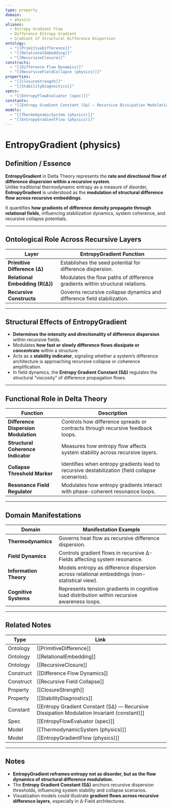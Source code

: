```yaml
---
type: property
domain:
  - physics
aliases:
  - Entropy Gradient Flow
  - Difference Entropy Gradient
  - Gradient of Structural Difference Dispersion
ontology:
  - "[[PrimitiveDifference]]"
  - "[[RelationalEmbedding]]"
  - "[[RecursiveClosure]]"
constructs:
  - "[[Difference Flow Dynamics]]"
  - "[[RecursiveFieldCollapse (physics)]]"
properties:
  - "[[ClosureStrength]]"
  - "[[StabilityDiagnostics]]"
specs:
  - "[[EntropyFlowEvaluator (spec)]]"
constants:
  - "[[Entropy Gradient Constant (S∆) — Recursive Dissipation Modulation Invariant (constant)]]"
models:
  - "[[ThermodynamicSystem (physics)]]"
  - "[[EntropyGradientFlow (physics)]]"
---
```


# EntropyGradient (physics)

## Definition / Essence

**EntropyGradient** in Delta Theory represents the **rate and directional flow of difference dispersion within a recursive system**.  
Unlike traditional thermodynamic entropy as a measure of disorder, **EntropyGradient** is understood as the **modulation of structural difference flow across recursive embeddings**.

It quantifies **how gradients of difference density propagate through relational fields**, influencing stabilization dynamics, system coherence, and recursive collapse potentials.

---

## Ontological Role Across Recursive Layers

| Layer | EntropyGradient Function |
|---|---|
| **Primitive Difference (∆)** | Establishes the seed potential for difference dispersion. |
| **Relational Embedding (R(∆))** | Modulates the flow paths of difference gradients within structural relations. |
| **Recursive Constructs** | Governs recursive collapse dynamics and difference field stabilization. |

---

## Structural Effects of EntropyGradient

- **Determines the intensity and directionality of difference dispersion** within recursive fields.
- Modulates **how fast or slowly difference flows dissipate or concentrate** within a structure.
- Acts as a **stability indicator**, signaling whether a system’s difference architecture is approaching recursive collapse or coherence amplification.
- In field dynamics, the **Entropy Gradient Constant (S∆)** regulates the structural “viscosity” of difference propagation flows.

---

## Functional Role in Delta Theory

| Function | Description |
|---|---|
| **Difference Dispersion Modulation** | Controls how difference spreads or contracts through recursive feedback loops. |
| **Structural Coherence Indicator** | Measures how entropy flow affects system stability across recursive layers. |
| **Collapse Threshold Marker** | Identifies when entropy gradients lead to recursive destabilization (field collapse scenarios). |
| **Resonance Field Regulator** | Modulates how entropy gradients interact with phase-coherent resonance loops. |

---

## Domain Manifestations

| Domain | Manifestation Example |
|---|---|
| **Thermodynamics** | Governs heat flow as recursive difference dispersion. |
| **Field Dynamics** | Controls gradient flows in recursive ∆-Fields affecting system resonance. |
| **Information Theory** | Models entropy as difference dispersion across relational embeddings (non-statistical view). |
| **Cognitive Systems** | Represents tension gradients in cognitive load distribution within recursive awareness loops. |

---

## Related Notes

| Type | Link |
|---|---|
| Ontology | [[PrimitiveDifference]] |
| Ontology | [[RelationalEmbedding]] |
| Ontology | [[RecursiveClosure]] |
| Construct | [[Difference Flow Dynamics]] |
| Construct | [[Recursive Field Collapse]] |
| Property | [[ClosureStrength]] |
| Property | [[StabilityDiagnostics]] |
| Constant | [[Entropy Gradient Constant (S∆) — Recursive Dissipation Modulation Invariant (constant)]] |
| Spec | [[EntropyFlowEvaluator (spec)]] |
| Model | [[ThermodynamicSystem (physics)]] |
| Model | [[EntropyGradientFlow (physics)]] |

---

## Notes

- **EntropyGradient reframes entropy not as disorder, but as the flow dynamics of structural difference modulation.**
- The **Entropy Gradient Constant (S∆)** anchors recursive dispersion thresholds, influencing system stability and collapse scenarios.
- Visualization models could illustrate **gradient flows across recursive difference layers**, especially in ∆-Field architectures.
